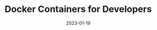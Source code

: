 ---
title: "Docker Containers for Developers"
date: 2023-01-19
tags: [""]
dbiblogtitle: containers-for-developers
---